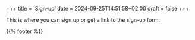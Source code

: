 +++
title = 'Sign-up'
date = 2024-09-25T14:51:58+02:00
draft = false
+++

This is where you can sign up or get a link to the sign-up form.

{{% footer %}}
